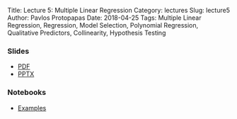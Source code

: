 Title: Lecture 5: Multiple Linear Regression
Category: lectures
Slug: lecture5
Author: Pavlos Protopapas
Date: 2018-04-25
Tags: Multiple Linear Regression, Regression, Model Selection, Polynomial Regression, Qualitative Predictors, Collinearity, Hypothesis Testing

### Slides

- [PDF]({attach}presentation/Lecture5_MultiRegression.pdf)
- [PPTX]({attach}presentation/Lecture5_MultiRegression.pptx)

### Notebooks

- [Examples]({filename}notebook/Exercise_Lecture4.ipynb)




